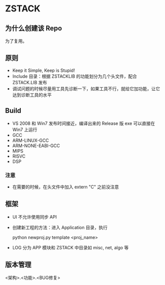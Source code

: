 # ZSTACK

## 为什么创建该 Repo

为了复用。

## 原则

* Keep it Simple, Keep is Stupid!
* Include 目录：根据 ZSTACKLIB 的功能划分为几个头文件，配合 ZSTACK.LIB 发布
* 调试问题的时候尽量用工具先诊断一下，如果工具不行，就给它加功能，让它达到诊断工具的水平

## Build

* VS 2008 和 Win7 发布时间接近，编译出来的 Release 版 exe 可以直接在 Win7 上运行
* GCC
* ARM-LINUX-GCC
* ARM-NONE-EABI-GCC
* MIPS
* RISVC
* DSP

### 注意

* 在需要的时候，在头文件中加入 extern "C" 之前没注意

## 框架

* UI 不允许使用同步 API
* 创建新工程的方法：进入 Application 目录，执行

  python newproj.py template <proj_name>

* LOG 分为 APP 模块和 ZSTACK 中目录如 misc, net, algo 等

## 版本管理

  <架构>.<功能>.<BUG修复>
